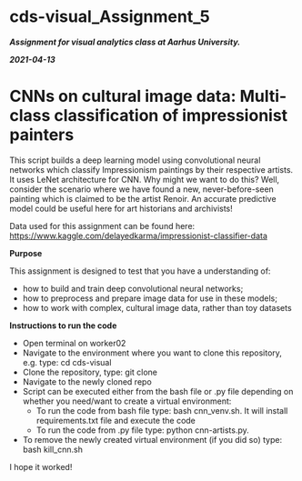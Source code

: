 # cds-visual_Assignment_5

***Assignment for visual analytics class at Aarhus University.***

***2021-04-13***


# CNNs on cultural image data: Multi-class classification of impressionist painters

This script builds a deep learning model using convolutional neural networks which classify Impressionism paintings by their respective artists. It uses LeNet architecture for CNN. Why might we want to do this? Well, consider the scenario where we have found a new, never-before-seen painting which is claimed to be the artist Renoir. An accurate predictive model could be useful here for art historians and archivists!

Data used for this assignment can be found here: https://www.kaggle.com/delayedkarma/impressionist-classifier-data


__Purpose__

This assignment is designed to test that you have a understanding of:

- how to build and train deep convolutional neural networks;
- how to preprocess and prepare image data for use in these models;
- how to work with complex, cultural image data, rather than toy datasets


__Instructions to run the code__

- Open terminal on worker02
- Navigate to the environment where you want to clone this repository, e.g. type: cd cds-visual
- Clone the repository, type: git clone 
- Navigate to the newly cloned repo
- Script can be executed either from the bash file or .py file depending on whether you need/want to create a virtual environment:
    - To run the code from bash file type: bash cnn_venv.sh. It will install requirements.txt file and execute the code
    - To run the code from .py file type: python cnn-artists.py.
- To remove the newly created virtual environment (if you did so) type: bash kill_cnn.sh


I hope it worked!
